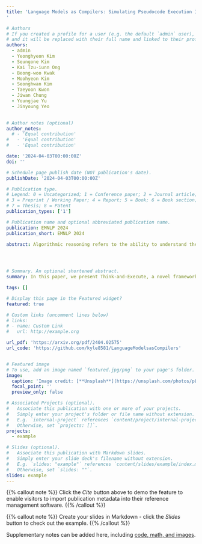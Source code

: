 ```yaml
---
title: 'Language Models as Compilers: Simulating Pseudocode Execution Improves Algorithmic Reasoning in Language Models
'

# Authors
# If you created a profile for a user (e.g. the default `admin` user), write the username (folder name) here
# and it will be replaced with their full name and linked to their profile.
authors:
  - admin
  - Yeonghyeon Kim
  - Seungone Kim
  - Kai Tzu-iunn Ong
  - Beong-woo Kwak
  - Moohyeon Kim
  - Seonghwan Kim
  - Taeyoon Kwon
  - Jiwan Chung
  - Youngjae Yu
  - Jinyoung Yeo
 

# Author notes (optional)
author_notes:
  # - 'Equal contribution'
#   - 'Equal contribution'
#   - 'Equal contribution'

date: '2024-04-03T00:00:00Z'
doi: ''

# Schedule page publish date (NOT publication's date).
publishDate: '2024-04-03T00:00:00Z'

# Publication type.
# Legend: 0 = Uncategorized; 1 = Conference paper; 2 = Journal article;
# 3 = Preprint / Working Paper; 4 = Report; 5 = Book; 6 = Book section;
# 7 = Thesis; 8 = Patent
publication_types: ['1']

# Publication name and optional abbreviated publication name.
publication: EMNLP 2024
publication_short: EMNLP 2024

abstract: Algorithmic reasoning refers to the ability to understand the complex patterns behind the problem and decompose them into a sequence of reasoning steps towards the solution. Such nature of algorithmic reasoning makes it a challenge for large language models (LLMs), even though they have demonstrated promising performance in other reasoning tasks. Within this context, some recent studies use programming languages (e.g., Python) to express the necessary logic for solving a given instance/question (e.g., Program-of-Thought) as inspired by their strict and precise syntaxes. However, it is non-trivial to write an executable code that expresses the correct logic on the fly within a single inference call. Also, the code generated specifically for an instance cannot be reused for others, even if they are from the same task and might require identical logic to solve. This paper presents Think-and-Execute, a novel framework that decomposes the reasoning process of language models into two steps. (1) In Think, we discover a task-level logic that is shared across all instances for solving a given task and then express the logic with pseudocode; (2) In Execute, we further tailor the generated pseudocode to each instance and simulate the execution of the code. With extensive experiments on seven algorithmic reasoning tasks, we demonstrate the effectiveness of Think-and-Execute. Our approach better improves LMs' reasoning compared to several strong baselines performing instance-specific reasoning (e.g., CoT and PoT), suggesting the helpfulness of discovering task-level logic. Also, we show that compared to natural language, pseudocode can better guide the reasoning of LMs, even though they are trained to follow natural language instructions.

 


# Summary. An optional shortened abstract.
summary: In this paper, we present Think-and-Execute, a novel framework that improves algorithmic reasoning in language models by first discovering task-level logic expressed in pseudocode, then simulating its execution for specific instances. Our approach outperforms existing methods by leveraging reusable task-level patterns rather than instance-specific reasoning.

tags: []

# Display this page in the Featured widget?
featured: true

# Custom links (uncomment lines below)
# links:
# - name: Custom Link
#   url: http://example.org

url_pdf: 'https://arxiv.org/pdf/2404.02575'
url_code: 'https://github.com/kyle8581/LanguageModelsasCompilers'


# Featured image
# To use, add an image named `featured.jpg/png` to your page's folder.
image:
  caption: 'Image credit: [**Unsplash**](https://unsplash.com/photos/pLCdAaMFLTE)'
  focal_point: ''
  preview_only: false

# Associated Projects (optional).
#   Associate this publication with one or more of your projects.
#   Simply enter your project's folder or file name without extension.
#   E.g. `internal-project` references `content/project/internal-project/index.md`.
#   Otherwise, set `projects: []`.
projects:
  - example

# Slides (optional).
#   Associate this publication with Markdown slides.
#   Simply enter your slide deck's filename without extension.
#   E.g. `slides: "example"` references `content/slides/example/index.md`.
#   Otherwise, set `slides: ""`.
slides: example
---
```


{{% callout note %}}
Click the _Cite_ button above to demo the feature to enable visitors to import publication metadata into their reference management software.
{{% /callout %}}

{{% callout note %}}
Create your slides in Markdown - click the _Slides_ button to check out the example.
{{% /callout %}}

Supplementary notes can be added here, including [code, math, and images](https://wowchemy.com/docs/writing-markdown-latex/).
